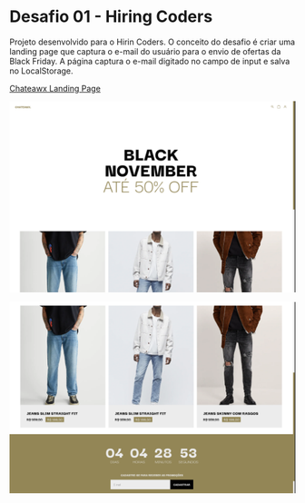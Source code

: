 # Desafio 01 - Hiring Coders

Projeto desenvolvido para o Hirin Coders. O conceito do desafio é criar uma landing page que captura o e-mail do usuário para o envio de ofertas da Black Friday. A página captura o e-mail digitado no campo de input e salva no LocalStorage.

[Chateawx Landing Page](https://hc-desafio1-vpn.netlify.app/)

![Landing page overview](/public/chateawx1.png?raw=true)

![Landing page overview](/public/chateawx2.png?raw=true)
